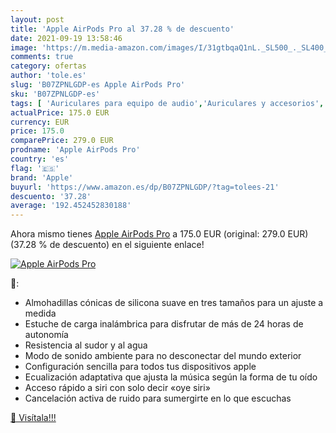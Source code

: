 ```yaml
---
layout: post
title: 'Apple AirPods Pro al 37.28 % de descuento'
date: 2021-09-19 13:58:46
image: 'https://m.media-amazon.com/images/I/31gtbqaQ1nL._SL500_._SL400_.jpg'
comments: true
category: ofertas
author: 'tole.es'
slug: 'B07ZPNLGDP-es Apple AirPods Pro'
sku: 'B07ZPNLGDP-es'
tags: [ 'Auriculares para equipo de audio','Auriculares y accesorios','Electrónica','apple', ]
actualPrice: 175.0 EUR
currency: EUR
price: 175.0
comparePrice: 279.0 EUR
prodname: 'Apple AirPods Pro'
country: 'es'
flag: '🇪🇸'
brand: 'Apple'
buyurl: 'https://www.amazon.es/dp/B07ZPNLGDP/?tag=tolees-21'
descuento: '37.28'
average: '192.452452830188'
---
```


Ahora mismo tienes [Apple AirPods Pro](https://www.amazon.es/dp/B07ZPNLGDP/?tag=tolees-21) a 175.0 EUR (original: 279.0 EUR) (37.28 %  de descuento) en el siguiente enlace!

[![Apple AirPods Pro](https://m.media-amazon.com/images/I/31gtbqaQ1nL._SL500_._SL400_.jpg)](https://www.amazon.es/dp/B07ZPNLGDP/?tag=tolees-21)

🔎:

- Almohadillas cónicas de silicona suave en tres tamaños para un ajuste a medida
- Estuche de carga inalámbrica para disfrutar de más de 24 horas de autonomía
- Resistencia al sudor y al agua
- Modo de sonido ambiente para no desconectar del mundo exterior
- Configuración sencilla para todos tus dispositivos apple
- Ecualización adaptativa que ajusta la música según la forma de tu oído
- Acceso rápido a siri con solo decir «oye siri»
- Cancelación activa de ruido para sumergirte en lo que escuchas

[🛒 Visítala!!!](https://www.amazon.es/dp/B07ZPNLGDP/?tag=tolees-21)
